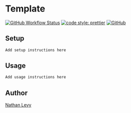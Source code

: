 <!-- markdownlint-disable MD033 MD041 -->

<!-- Uncomment below to add a logo -->
<!-- <img src="logo.png" height="192px" align="right"/> -->

# Template

[![GitHub Workflow Status](https://img.shields.io/github/workflow/status/NatelevAU/template-c-repository/Build)](https://github.com/NatelevAU/template-c-repository/actions)
[![code style: prettier](https://img.shields.io/badge/code_style-prettier-ff69b4.svg?label=style)](https://github.com/prettier/prettier)
[![GitHub](https://img.shields.io/github/license/NatelevAU/template-c-repository)](https://choosealicense.com/licenses/mit/)

## Setup

```bash
Add setup instructions here
```

## Usage

```bash
Add usage instructions here
```

## Author

[Nathan Levy](https://www.nathanlevy.com/)
